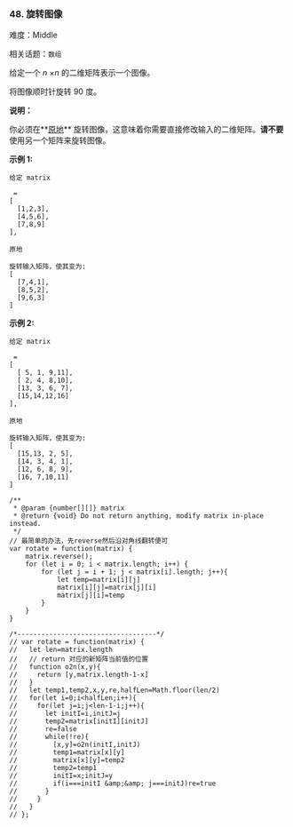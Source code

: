### 48. 旋转图像

难度：Middle

相关话题：`数组`

给定一个 *n* &times;*n*  的二维矩阵表示一个图像。



将图像顺时针旋转 90 度。



**说明：** 



你必须在**[原地](https://baike.baidu.com/item/%E5%8E%9F%E5%9C%B0%E7%AE%97%E6%B3%95)** 旋转图像，这意味着你需要直接修改输入的二维矩阵。**请不要** 使用另一个矩阵来旋转图像。



**示例 1:** 





```
给定 matrix

 = 
[
  [1,2,3],
  [4,5,6],
  [7,8,9]
],

原地

旋转输入矩阵，使其变为:
[
  [7,4,1],
  [8,5,2],
  [9,6,3]
]

```


**示例 2:** 





```
给定 matrix

 =
[
  [ 5, 1, 9,11],
  [ 2, 4, 8,10],
  [13, 3, 6, 7],
  [15,14,12,16]
], 

原地

旋转输入矩阵，使其变为:
[
  [15,13, 2, 5],
  [14, 3, 4, 1],
  [12, 6, 8, 9],
  [16, 7,10,11]
]

```



```
/**
 * @param {number[][]} matrix
 * @return {void} Do not return anything, modify matrix in-place instead.
 */
// 最简单的办法，先reverse然后沿对角线翻转便可
var rotate = function(matrix) {
    matrix.reverse();
    for (let i = 0; i < matrix.length; i++) {
        for (let j = i + 1; j < matrix[i].length; j++){
            let temp=matrix[i][j]
            matrix[i][j]=matrix[j][i]
            matrix[j][i]=temp
        }
    }
}

/*-----------------------------------*/
// var rotate = function(matrix) {
//   let len=matrix.length
//   // return 对应的新矩阵当前值的位置
//   function o2n(x,y){
//     return [y,matrix.length-1-x]
//   }
//   let temp1,temp2,x,y,re,halfLen=Math.floor(len/2)
//   for(let i=0;i<halfLen;i++){
//     for(let j=i;j<len-1-i;j++){
//       let initI=i,initJ=j
//       temp2=matrix[initI][initJ]
//       re=false
//       while(!re){
//         [x,y]=o2n(initI,initJ)
//         temp1=matrix[x][y]
//         matrix[x][y]=temp2
//         temp2=temp1
//         initI=x;initJ=y
//         if(i===initI &amp;&amp; j===initJ)re=true
//       }
//     }
//   }
// };



```

